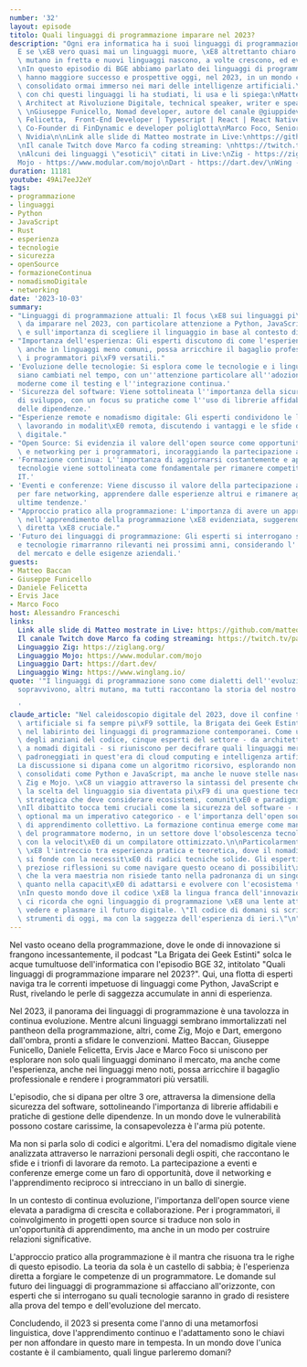 ```yaml
---
number: '32'
layout: episode
titolo: Quali linguaggi di programmazione imparare nel 2023?
description: "Ogni era informatica ha i suoi linguaggi di programmazione di riferimento.\n\
  E se \xE8 vero quasi mai un linguaggi muore, \xE8 altrettanto chiaro che gli scenari\
  \ mutano in fretta e nuovi linguaggi nascono, a volte crescono, ed evolvono continuamente.\n\
  \nIn questo episodio di BGE abbiamo parlato dei linguaggi di programmazione che\
  \ hanno maggiore successo e prospettive oggi, nel 2023, in un mondo cloud native\
  \ consolidato ormai immerso nei mari delle intelligenze artificiali.\n\nLo facciamo\
  \ con chi questi linguaggi li ha studiati, li usa e li spiega:\nMatteo Baccan, Software\
  \ Architect at Rivoluzione Digitale, technical speaker, writer e speaker @matteobaccan\
  \ \nGiuseppe Funicello, Nomad developer, autore del canale @giuppidev \nDaniele\
  \ Felicetta,  Front-End Developer | Typescript | React | React Native \nErvis Jace,\
  \ Co-Founder di FinDynamic e developer poliglotta\nMarco Foco, Senior manager in\
  \ Nvidia\n\nLink alle slide di Matteo mostrate in Live:\nhttps://github.com/matteobaccan/ProgrammingLanguagesOfTomorrow\n\
  \nIl canale Twitch dove Marco fa coding streaming: \nhttps://twitch.tv/panspinningkids\n\
  \nAlcuni dei linguaggi \"esotici\" citati in Live:\nZig - https://ziglang.org/\n\
  Mojo - https://www.modular.com/mojo\nDart - https://dart.dev/\nWing - https://www.winglang.io/"
duration: 11181
youtube: 49Ai7eeJ2eY
tags:
- programmazione
- linguaggi
- Python
- JavaScript
- Rust
- esperienza
- tecnologie
- sicurezza
- openSource
- formazioneContinua
- nomadismoDigitale
- networking
date: '2023-10-03'
summary:
- "Linguaggi di programmazione attuali: Il focus \xE8 sui linguaggi pi\xF9 rilevanti\
  \ da imparare nel 2023, con particolare attenzione a Python, JavaScript e Rust,\
  \ e sull'importanza di scegliere il linguaggio in base al contesto di utilizzo."
- "Importanza dell'esperienza: Gli esperti discutono di come l'esperienza di programmazione,\
  \ anche in linguaggi meno comuni, possa arricchire il bagaglio professionale e rendere\
  \ i programmatori pi\xF9 versatili."
- 'Evoluzione delle tecnologie: Si esplora come le tecnologie e i linguaggi di programmazione
  siano cambiati nel tempo, con un''attenzione particolare all''adozione di pratiche
  moderne come il testing e l''integrazione continua.'
- 'Sicurezza del software: Viene sottolineata l''importanza della sicurezza in fase
  di sviluppo, con un focus su pratiche come l''uso di librerie affidabili e la gestione
  delle dipendenze.'
- "Esperienze remote e nomadismo digitale: Gli esperti condividono le loro esperienze\
  \ lavorando in modalit\xE0 remota, discutendo i vantaggi e le sfide del nomadismo\
  \ digitale."
- "Open Source: Si evidenzia il valore dell'open source come opportunit\xE0 di apprendimento\
  \ e networking per i programmatori, incoraggiando la partecipazione a progetti collaborativi."
- 'Formazione continua: L''importanza di aggiornarsi costantemente e apprendere nuove
  tecnologie viene sottolineata come fondamentale per rimanere competitivi nel settore
  IT.'
- 'Eventi e conferenze: Viene discusso il valore della partecipazione a eventi e conferenze
  per fare networking, apprendere dalle esperienze altrui e rimanere aggiornati sulle
  ultime tendenze.'
- "Approccio pratico alla programmazione: L'importanza di avere un approccio pratico\
  \ nell'apprendimento della programmazione \xE8 evidenziata, suggerendo che l'esperienza\
  \ diretta \xE8 cruciale."
- 'Futuro dei linguaggi di programmazione: Gli esperti si interrogano su quali linguaggi
  e tecnologie rimarranno rilevanti nei prossimi anni, considerando l''evoluzione
  del mercato e delle esigenze aziendali.'
guests:
- Matteo Baccan
- Giuseppe Funicello
- Daniele Felicetta
- Ervis Jace
- Marco Foco
host: Alessandro Franceschi
links:
  Link alle slide di Matteo mostrate in Live: https://github.com/matteobaccan/ProgrammingLanguagesOfTomorrow
  Il canale Twitch dove Marco fa coding streaming: https://twitch.tv/panspinningkids
  Linguaggio Zig: https://ziglang.org/
  Linguaggio Mojo: https://www.modular.com/mojo
  Linguaggio Dart: https://dart.dev/
  Linguaggio Wing: https://www.winglang.io/
quote: '"I linguaggi di programmazione sono come dialetti dell''evoluzione: alcuni
  sopravvivono, altri mutano, ma tutti raccontano la storia del nostro viaggio digitale."

  '
claude_article: "Nel caleidoscopio digitale del 2023, dove il confine tra umano e\
  \ artificiale si fa sempre pi\xF9 sottile, la Brigata dei Geek Estinti si addentra\
  \ nel labirinto dei linguaggi di programmazione contemporanei. Come un consiglio\
  \ degli anziani del codice, cinque esperti del settore - da architetti software\
  \ a nomadi digitali - si riuniscono per decifrare quali linguaggi meritino di essere\
  \ padroneggiati in quest'era di cloud computing e intelligenza artificiale.\n\n\
  La discussione si dipana come un algoritmo ricorsivo, esplorando non solo i titani\
  \ consolidati come Python e JavaScript, ma anche le nuove stelle nascenti come Rust,\
  \ Zig e Mojo. \xC8 un viaggio attraverso la sintassi del presente che rivela come\
  \ la scelta del linguaggio sia diventata pi\xF9 di una questione tecnica: \xE8 un'arte\
  \ strategica che deve considerare ecosistemi, comunit\xE0 e paradigmi emergenti.\n\
  \nIl dibattito tocca temi cruciali come la sicurezza del software - non pi\xF9 un\
  \ optional ma un imperativo categorico - e l'importanza dell'open source come palestra\
  \ di apprendimento collettivo. La formazione continua emerge come mantra esistenziale\
  \ del programmatore moderno, in un settore dove l'obsolescenza tecnologica incalza\
  \ con la velocit\xE0 di un compilatore ottimizzato.\n\nParticolarmente interessante\
  \ \xE8 l'intreccio tra esperienza pratica e teoretica, dove il nomadismo digitale\
  \ si fonde con la necessit\xE0 di radici tecniche solide. Gli esperti condividono\
  \ preziose riflessioni su come navigare questo oceano di possibilit\xE0, suggerendo\
  \ che la vera maestria non risiede tanto nella padronanza di un singolo linguaggio,\
  \ quanto nella capacit\xE0 di adattarsi e evolvere con l'ecosistema tecnologico.\n\
  \nIn questo mondo dove il codice \xE8 la lingua franca dell'innovazione, la Brigata\
  \ ci ricorda che ogni linguaggio di programmazione \xE8 una lente attraverso cui\
  \ vedere e plasmare il futuro digitale. \"Il codice di domani si scrive con gli\
  \ strumenti di oggi, ma con la saggezza dell'esperienza di ieri.\"\n"
---
```

Nel vasto oceano della programmazione, dove le onde di innovazione si frangono incessantemente, il podcast "La Brigata dei Geek Estinti" solca le acque tumultuose dell'informatica con l'episodio BGE 32, intitolato "Quali linguaggi di programmazione imparare nel 2023?". Qui, una flotta di esperti naviga tra le correnti impetuose di linguaggi come Python, JavaScript e Rust, rivelando le perle di saggezza accumulate in anni di esperienza.

Nel 2023, il panorama dei linguaggi di programmazione è una tavolozza in continua evoluzione. Mentre alcuni linguaggi sembrano immortalizzati nel pantheon della programmazione, altri, come Zig, Mojo e Dart, emergono dall'ombra, pronti a sfidare le convenzioni. Matteo Baccan, Giuseppe Funicello, Daniele Felicetta, Ervis Jace e Marco Foco si uniscono per esplorare non solo quali linguaggi dominano il mercato, ma anche come l'esperienza, anche nei linguaggi meno noti, possa arricchire il bagaglio professionale e rendere i programmatori più versatili.

L'episodio, che si dipana per oltre 3 ore, attraversa la dimensione della sicurezza del software, sottolineando l'importanza di librerie affidabili e pratiche di gestione delle dipendenze. In un mondo dove le vulnerabilità possono costare carissime, la consapevolezza è l'arma più potente.

Ma non si parla solo di codici e algoritmi. L'era del nomadismo digitale viene analizzata attraverso le narrazioni personali degli ospiti, che raccontano le sfide e i trionfi di lavorare da remoto. La partecipazione a eventi e conferenze emerge come un faro di opportunità, dove il networking e l'apprendimento reciproco si intrecciano in un ballo di sinergie.

In un contesto di continua evoluzione, l'importanza dell'open source viene elevata a paradigma di crescita e collaborazione. Per i programmatori, il coinvolgimento in progetti open source si traduce non solo in un'opportunità di apprendimento, ma anche in un modo per costruire relazioni significative.

L'approccio pratico alla programmazione è il mantra che risuona tra le righe di questo episodio. La teoria da sola è un castello di sabbia; è l'esperienza diretta a forgiare le competenze di un programmatore. Le domande sul futuro dei linguaggi di programmazione si affacciano all'orizzonte, con esperti che si interrogano su quali tecnologie saranno in grado di resistere alla prova del tempo e dell'evoluzione del mercato.

Concludendo, il 2023 si presenta come l'anno di una metamorfosi linguistica, dove l'apprendimento continuo e l'adattamento sono le chiavi per non affondare in questo mare in tempesta. In un mondo dove l'unica costante è il cambiamento, quali lingue parleremo domani?
